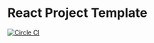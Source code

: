 React Project Template
===
[![Circle CI](https://circleci.com/gh/Nitive/react-project-template.svg?style=svg)](https://circleci.com/gh/Nitive/react-project-template)
